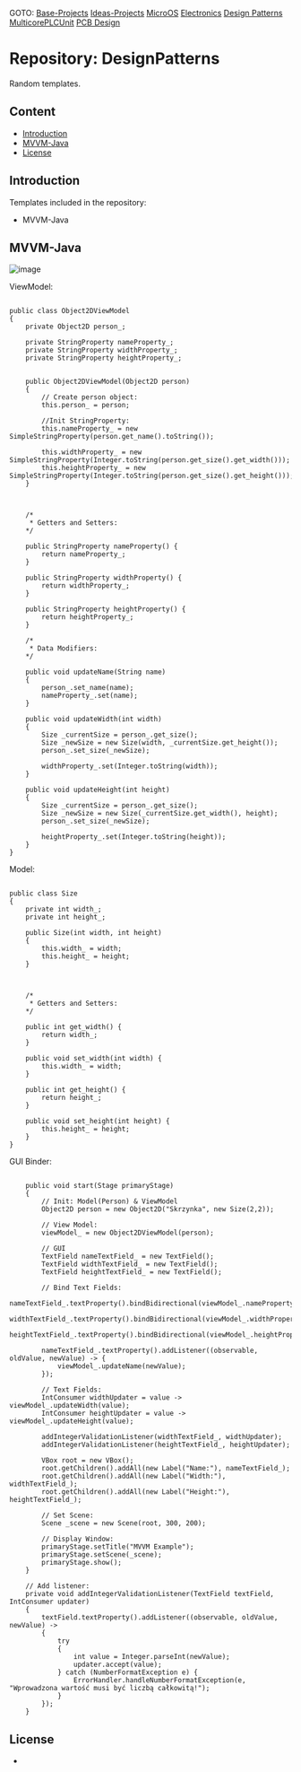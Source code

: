 GOTO: [Base-Projects](https://github.com/DamianKJKujawski/Base-Projects) [Ideas-Projects](https://github.com/DamianKJKujawski/Ideas-Projects) [MicroOS](https://github.com/DamianKJKujawski/MicroOS) [Electronics](https://github.com/DamianKJKujawski/Electronics) [Design Patterns](https://github.com/DamianKJKujawski/DesignPatterns) [MulticorePLCUnit](https://github.com/DamianKJKujawski/MulticorePLCUnit) [PCB Design](https://github.com/DamianKJKujawski/PCB)

# Repository: DesignPatterns

  Random templates.

## Content

  - [Introduction](#Introduction)
  - [MVVM-Java](#MVVM-Java)
  - [License](#License)

## Introduction

  Templates included in the repository: 
   -  MVVM-Java

## MVVM-Java

![image](https://github.com/DamianKJKujawski/Other-Projects/assets/160174331/6362fbcc-01eb-4e1e-8bb6-430a6c32d7c1)

ViewModel:

```

public class Object2DViewModel 
{
    private Object2D person_;
    
    private StringProperty nameProperty_;
    private StringProperty widthProperty_;
    private StringProperty heightProperty_;
    
    
    public Object2DViewModel(Object2D person) 
    {
    	// Create person object:
        this.person_ = person;

        //Init StringProperty:
        this.nameProperty_ = new SimpleStringProperty(person.get_name().toString());
        
        this.widthProperty_ = new SimpleStringProperty(Integer.toString(person.get_size().get_width()));
        this.heightProperty_ = new SimpleStringProperty(Integer.toString(person.get_size().get_height()));
    }

    
    
    /* 
     * Getters and Setters: 
    */
    
    public StringProperty nameProperty() {
        return nameProperty_;
    }

    public StringProperty widthProperty() {
        return widthProperty_;
    }

    public StringProperty heightProperty() {
        return heightProperty_;
    }

    /* 
     * Data Modifiers:
    */
    
    public void updateName(String name) 
    {
        person_.set_name(name);
        nameProperty_.set(name);
    }

    public void updateWidth(int width) 
    {
        Size _currentSize = person_.get_size();
        Size _newSize = new Size(width, _currentSize.get_height());
        person_.set_size(_newSize);
        
        widthProperty_.set(Integer.toString(width));
    }
    
    public void updateHeight(int height) 
    {
        Size _currentSize = person_.get_size();
        Size _newSize = new Size(_currentSize.get_width(), height);
        person_.set_size(_newSize);
        
        heightProperty_.set(Integer.toString(height));
    }
}

```

Model:

```

public class Size 
{
    private int width_;
    private int height_;

    public Size(int width, int height) 
    {
        this.width_ = width;
        this.height_ = height;
    }

    
    
    /* 
     * Getters and Setters: 
    */

    public int get_width() {
        return width_;
    }

    public void set_width(int width) {
        this.width_ = width;
    }

    public int get_height() {
        return height_;
    }

    public void set_height(int height) {
        this.height_ = height;
    }
}

```

GUI Binder:

```

    public void start(Stage primaryStage) 
    {
        // Init: Model(Person) & ViewModel
        Object2D person = new Object2D("Skrzynka", new Size(2,2));

        // View Model:
        viewModel_ = new Object2DViewModel(person);

        // GUI
        TextField nameTextField_ = new TextField();
        TextField widthTextField_ = new TextField();
        TextField heightTextField_ = new TextField();

        // Bind Text Fields:
        nameTextField_.textProperty().bindBidirectional(viewModel_.nameProperty());
        widthTextField_.textProperty().bindBidirectional(viewModel_.widthProperty());
        heightTextField_.textProperty().bindBidirectional(viewModel_.heightProperty());

        nameTextField_.textProperty().addListener((observable, oldValue, newValue) -> {
            viewModel_.updateName(newValue);
        });

        // Text Fields:
        IntConsumer widthUpdater = value -> viewModel_.updateWidth(value);
        IntConsumer heightUpdater = value -> viewModel_.updateHeight(value);

        addIntegerValidationListener(widthTextField_, widthUpdater);
        addIntegerValidationListener(heightTextField_, heightUpdater);

        VBox root = new VBox();
        root.getChildren().addAll(new Label("Name:"), nameTextField_);
        root.getChildren().addAll(new Label("Width:"), widthTextField_);
        root.getChildren().addAll(new Label("Height:"), heightTextField_);

        // Set Scene:
        Scene _scene = new Scene(root, 300, 200);

        // Display Window:
        primaryStage.setTitle("MVVM Example");
        primaryStage.setScene(_scene);
        primaryStage.show();
    }

    // Add listener:
    private void addIntegerValidationListener(TextField textField, IntConsumer updater) 
    {
        textField.textProperty().addListener((observable, oldValue, newValue) -> 
        {
            try 
            {
                int value = Integer.parseInt(newValue);
                updater.accept(value);
            } catch (NumberFormatException e) {
                ErrorHandler.handleNumberFormatException(e, "Wprowadzona wartość musi być liczbą całkowitą!");
            }
        });
    }

```

## License

-



